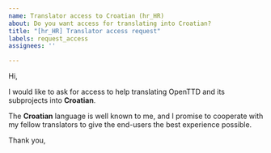 ```yaml
---
name: Translator access to Croatian (hr_HR)
about: Do you want access for translating into Croatian?
title: "[hr_HR] Translator access request"
labels: request_access
assignees: ''

---
```


<!-- translator: hr_HR -->
<!-- Please do not edit the header of this template. -->

Hi,

I would like to ask for access to help translating OpenTTD and its subprojects into **Croatian**.

The **Croatian** language is well known to me, and I promise to cooperate with my fellow translators to give the end-users the best experience possible.

<!-- Please do not edit the above message. Do feel free to add a personal note after this line. -->

Thank you,
